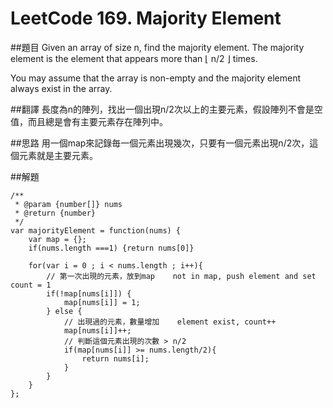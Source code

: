 # LeetCode 169. Majority Element

##題目
Given an array of size n, find the majority element. The majority element is the element that appears more than ⌊ n/2 ⌋ times.  
  
You may assume that the array is non-empty and the majority element always exist in the array.  

##翻譯
長度為n的陣列，找出一個出現n/2次以上的主要元素，假設陣列不會是空值，而且總是會有主要元素存在陣列中。  
  
##思路
用一個map來記錄毎一個元素出現幾次，只要有一個元素出現n/2次，這個元素就是主要元素。
  
##解題
```
/**
 * @param {number[]} nums
 * @return {number}
 */
var majorityElement = function(nums) {
    var map = {};
    if(nums.length ===1) {return nums[0]}
	
    for(var i = 0 ; i < nums.length ; i++){
        // 第一次出現的元素，放到map    not in map, push element and set count = 1
        if(!map[nums[i]]) {
            map[nums[i]] = 1;
        } else {
            // 出現過的元素，數量增加    element exist, count++
            map[nums[i]]++;
			// 判斷這個元素出現的次數 > n/2
            if(map[nums[i]] >= nums.length/2){
                return nums[i];
            }
        }
    }
};
```



